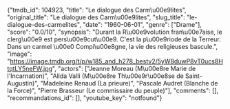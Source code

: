 {"tmdb_id": 104923, "title": "Le dialogue des Carm\u00e9lites", "original_title": "Le dialogue des Carm\u00e9lites", "slug_title": "le-dialogue-des-carmelites", "date": "1960-06-01", "genre": ["Drame"], "score": "0.0/10", "synopsis": "Durant la R\u00e9volution fran\u00e7aise, le clerg\u00e9 est pers\u00e9cut\u00e9. C'est la p\u00e9riode de la Terreur. Dans un carmel \u00e0 Compi\u00e8gne, la vie des religieuses bascule.", "image": "https://image.tmdb.org/t/p/w185_and_h278_bestv2/5yW8duwP8vT0ucs8HtqtLY5neFW.jpg", "actors": ["Jeanne Moreau (M\u00e8re Marie de l'Incarnation)", "Alida Valli (M\u00e8re Th\u00e9r\u00e8se de Saint-Augustin)", "Madeleine Renaud (La prieure)", "Pascale Audret (Blanche de la Force)", "Pierre Brasseur (Le commissaire du peuple)"], "comments": [], "recommandations_id": [], "youtube_key": "notfound"}